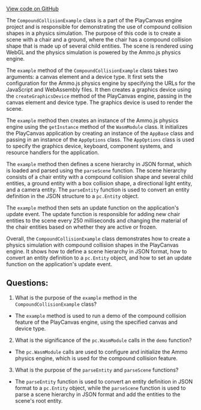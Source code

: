 [View code on GitHub](https://github.com/playcanvas/engine/examples/src/examples/physics/compound-collision.tsx)

The `CompoundCollisionExample` class is a part of the PlayCanvas engine project and is responsible for demonstrating the use of compound collision shapes in a physics simulation. The purpose of this code is to create a scene with a chair and a ground, where the chair has a compound collision shape that is made up of several child entities. The scene is rendered using WebGL and the physics simulation is powered by the Ammo.js physics engine.

The `example` method of the `CompoundCollisionExample` class takes two arguments: a canvas element and a device type. It first sets the configuration for the Ammo.js physics engine by specifying the URLs for the JavaScript and WebAssembly files. It then creates a graphics device using the `createGraphicsDevice` method of the PlayCanvas engine, passing in the canvas element and device type. The graphics device is used to render the scene.

The `example` method then creates an instance of the Ammo.js physics engine using the `getInstance` method of the `WasmModule` class. It initializes the PlayCanvas application by creating an instance of the `AppBase` class and passing in an instance of the `AppOptions` class. The `AppOptions` class is used to specify the graphics device, keyboard, component systems, and resource handlers for the application.

The `example` method then defines a scene hierarchy in JSON format, which is loaded and parsed using the `parseScene` function. The scene hierarchy consists of a chair entity with a compound collision shape and several child entities, a ground entity with a box collision shape, a directional light entity, and a camera entity. The `parseEntity` function is used to convert an entity definition in the JSON structure to a `pc.Entity` object.

The `example` method then sets an update function on the application's update event. The update function is responsible for adding new chair entities to the scene every 250 milliseconds and changing the material of the chair entities based on whether they are active or frozen.

Overall, the `CompoundCollisionExample` class demonstrates how to create a physics simulation with compound collision shapes in the PlayCanvas engine. It shows how to define a scene hierarchy in JSON format, how to convert an entity definition to a `pc.Entity` object, and how to set an update function on the application's update event.
## Questions: 
 1. What is the purpose of the `example` method in the `CompoundCollisionExample` class?
- The `example` method is used to run a demo of the compound collision feature of the PlayCanvas engine, using the specified canvas and device type.

2. What is the significance of the `pc.WasmModule` calls in the `demo` function?
- The `pc.WasmModule` calls are used to configure and initialize the Ammo physics engine, which is used for the compound collision feature.

3. What is the purpose of the `parseEntity` and `parseScene` functions?
- The `parseEntity` function is used to convert an entity definition in JSON format to a `pc.Entity` object, while the `parseScene` function is used to parse a scene hierarchy in JSON format and add the entities to the scene's root entity.
